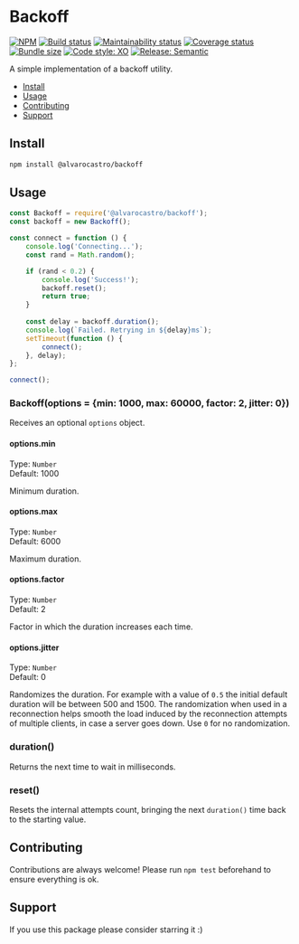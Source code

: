 # Backoff

[![NPM](https://img.shields.io/npm/v/@alvarocastro/backoff)](https://www.npmjs.com/package/@alvarocastro/backoff)
[![Build status](https://img.shields.io/github/workflow/status/alvarocastro/backoff/build)](https://github.com/alvarocastro/backoff/actions?query=workflow%3Abuild)
[![Maintainability status](https://img.shields.io/codeclimate/maintainability/alvarocastro/backoff)](https://codeclimate.com/github/alvarocastro/backoff/maintainability)
[![Coverage status](https://img.shields.io/coveralls/github/alvarocastro/backoff)](https://coveralls.io/github/alvarocastro/backoff?branch=master)
[![Bundle size](https://img.shields.io/bundlephobia/min/@alvarocastro/backoff)](https://bundlephobia.com/result?p=@alvarocastro/backoff)
[![Code style: XO](https://img.shields.io/badge/code_style-XO-5ed9c7.svg)](https://github.com/xojs/xo)
[![Release: Semantic](https://img.shields.io/badge/%F0%9F%93%A6%F0%9F%9A%80-semantic--release-e10079.svg)](https://github.com/semantic-release/semantic-release)

A simple implementation of a backoff utility.

- [Install](#install)
- [Usage](#usage)
- [Contributing](#contributing)
- [Support](#support)

## Install

```bash
npm install @alvarocastro/backoff
```

## Usage

```js
const Backoff = require('@alvarocastro/backoff');
const backoff = new Backoff();

const connect = function () {
	console.log('Connecting...');
	const rand = Math.random();

	if (rand < 0.2) {
		console.log('Success!');
		backoff.reset();
		return true;
	}
	
	const delay = backoff.duration();
	console.log(`Failed. Retrying in ${delay}ms`);
	setTimeout(function () {
		connect();
	}, delay);
};

connect();
```

### Backoff(options = {min: 1000, max: 60000, factor: 2, jitter: 0})

Receives an optional `options` object.

#### options.min

Type: `Number`<br>
Default: 1000

Minimum duration.

#### options.max

Type: `Number`<br>
Default: 6000

Maximum duration.

#### options.factor

Type: `Number`<br>
Default: 2

Factor in which the duration increases each time.

#### options.jitter

Type: `Number`<br>
Default: 0

Randomizes the duration. For example with a value of `0.5` the initial default duration will be between 500 and 1500.
The randomization when used in a reconnection helps smooth the load induced by the reconnection attempts of multiple clients, in case a server goes down.
Use `0` for no randomization.

### duration()

Returns the next time to wait in milliseconds.

### reset()

Resets the internal attempts count, bringing the next `duration()` time back to the starting value.

## Contributing

Contributions are always welcome! Please run `npm test` beforehand to ensure everything is ok.

## Support

If you use this package please consider starring it :)
